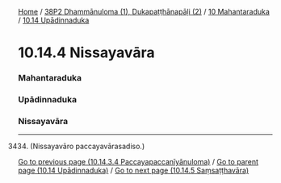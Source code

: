 
[Home](/) / [38P2 Dhammānuloma (1), Dukapaṭṭhānapāḷi (2)](../../../38P2.md) / [10 Mahantaraduka](../../10.md) / [10.14 Upādinnaduka](../10.14.md)

# 10.14.4 Nissayavāra

### Mahantaraduka

### Upādinnaduka

### Nissayavāra

---

3434. (Nissayavāro paccayavārasadiso.)



[Go to previous page (10.14.3.4 Paccayapaccanīyānuloma)](10.14.3/10.14.3.4.md) / [Go to parent page (10.14 Upādinnaduka)](../10.14.md) / [Go to next page (10.14.5 Saṃsaṭṭhavāra)](10.14.5.md)


